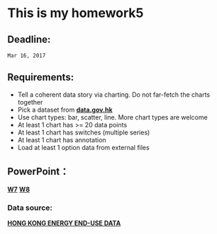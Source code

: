 # This is my homework5
## Deadline:
`Mar 16, 2017`

## Requirements:

+ Tell a coherent data story via charting. Do not far-fetch the charts together
+ Pick a dataset from **[data.gov.hk](https://data.gov.hk)**
+ Use chart types: bar, scatter, line. More chart types are welcome
+ At least 1 chart has >= 20 data points
+ At least 1 chart has switches (multiple series)
+ At least 1 chart has annotation
+ Load at least 1 option data from external files

## PowerPoint：

**[W7](https://docs.google.com/presentation/d/10KVs34_9f8v-Ef94hdG7h7Trtduw8Ej1VUckkB7al_o/edit#slide=id.g1eb9583584_0_185)** **[W8](https://docs.google.com/presentation/d/1z_fXyMEAl6dgK1xoSle-E6s8FymlrIN00-jrXmWmPGs/edit)**

### Data source:
**[HONG KONG ENERGY END-USE DATA](https://data.gov.hk/en-data/dataset/hk-emsd-emsd1-energy-end-use-data)**
